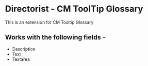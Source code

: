 # Directorist - CM ToolTip Glossary
This is an extension for CM Tooltip Glossary

## Works with the following fields -

- Description
- Text
- Textarea

